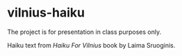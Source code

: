 # vilnius-haiku

The project is for presentation in class purposes only.

Haiku text from *Haiku For Vilnius* book by Laima Sruoginis.
